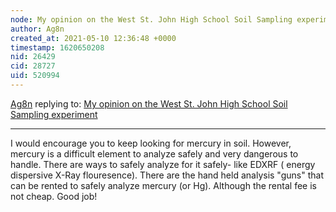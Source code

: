 ```yaml
---
node: My opinion on the West St. John High School Soil Sampling experiment 
author: Ag8n
created_at: 2021-05-10 12:36:48 +0000
timestamp: 1620650208
nid: 26429
cid: 28727
uid: 520994
---
```




[Ag8n](../profile/Ag8n) replying to: [My opinion on the West St. John High School Soil Sampling experiment ](../notes/dlrthekid8732/04-30-2021/my-opinion-on-the-west-st-john-high-school-soil-sampling-experiment)

----
I would encourage you to keep looking for mercury in soil.  However, mercury is a difficult element to analyze safely and very dangerous to handle.  There are ways to safely analyze for it safely- like EDXRF ( energy dispersive X-Ray flouresence).  There are the hand held analysis "guns" that can be rented to safely analyze mercury (or Hg).    Although the rental fee is not cheap.  Good job!